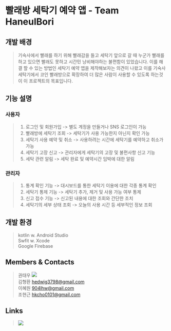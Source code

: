 # 빨래방 세탁기 예약 앱 - Team HaneulBori

## 개발 배경
 > 기숙사에서 빨래를 하기 위해 빨래감을 들고 세탁기 앞으로 갈 때 누군가 빨래를 하고 있으면 빨래도 못하고 시간민 낭비해야하는 불편함이 있었습니다. 이를 해결 할 수 있는 방법인 세탁기 예약 앱을 제작해보자는 의견이 나왔고 이를 기숙사 세탁기에서 코인 빨래방으로 확장하여 더 많은 사람이 사용할 수 있도록 하는것이 이 프로젝트의 목표입니다.
 
## 기능 설명
  ### 사용자
   > 1. 로그인 및 회원가입 -> 별도 계정을 만들거나 SNS 로그인이 가능
   > 2. 빨래방에 세탁기 조회 -> 세탁기가 사용 가능한지 아닌지 확인 가능
   > 3. 세탁기 사용 예약 및 취소 -> 사용하려는 시간에 세탁기를 예약하고 취소가 가능
   > 4. 세탁기 고장 신고 -> 관리자에게 세탁기의 고장 및 불편사항 신고 기능
   > 5. 세탁 관련 알림 -> 세탁 완료 및 예약시간 임박에 대한 알림
  ### 관리자
   > 1. 통계 확인 기능 -> 대시보드를 통한 세탁기 이용에 대한 각종 통계 확인
   > 2. 세탁기 통제 기능 -> 세탁기 추가, 제거 및 사용 가능 여부 통제
   > 3. 신고 접수 기능 -> 신고된 내용에 대한 조회와 간단한 조치
   > 4. 세탁기의 세부 상태 조회 -> 오늘의 사용 시간 등 세부적인 정보 조회
 ## 개발 환경
  > kotlin w. Android Studio <br>
  > Swfit w. Xcode <br>
  > Google Firebase <br>
## Members & Contacts
> 권태우 <a href="kwontaewoo0901@gmail.com"><img src="https://img.shields.io/badge/Gmail-red?style=flat-square&logo=Gmail&logoColor=white&link=kwontaewoo0901@gmail.com"/></a>  
> 김형환 hedwig3798@gmail.com  
> 이혜원 904lhw@gmail.com  
> 조현근 hkcho0101@gmail.com  
## Links
> <a href="https://trello.com/b/DmO8LTNt/%EC%84%B8%ED%83%81%EA%B8%B0-%EC%95%B1-%EC%8A%A4%ED%81%AC%EB%9F%BC-%ED%94%84%EB%A0%88%EC%9E%84%EC%9B%8C%ED%81%AC"><img src="https://img.shields.io/badge/Trello-blue?style=flat-square&logo=Trello&logoColor=white&link=https://trello.com/b/DmO8LTNt/%EC%84%B8%ED%83%81%EA%B8%B0-%EC%95%B1-%EC%8A%A4%ED%81%AC%EB%9F%BC-%ED%94%84%EB%A0%88%EC%9E%84%EC%9B%8C%ED%81%AC"/></a>
